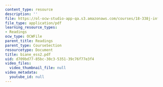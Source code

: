 ```yaml
---
content_type: resource
description: ''
file: https://ol-ocw-studio-app-qa.s3.amazonaws.com/courses/18-338j-infinite-random-matrix-theory-fall-2004/d709bd7785bc30c3535139c76f77e3f4_biane_ess2.pdf
file_type: application/pdf
learning_resource_types:
- Readings
ocw_type: OCWFile
parent_title: Readings
parent_type: CourseSection
resourcetype: Document
title: biane_ess2.pdf
uid: d709bd77-85bc-30c3-5351-39c76f77e3f4
video_files:
  video_thumbnail_file: null
video_metadata:
  youtube_id: null
---
```

